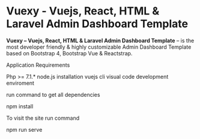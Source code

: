 # Vuexy - Vuejs, React, HTML & Laravel Admin Dashboard Template

**Vuexy – Vuejs, React, HTML & Laravel Admin Dashboard Template** – is the most developer friendly & highly customizable Admin Dashboard Template based on Bootstrap 4, Bootstrap Vue & Reactstrap.

Application Requirements

Php >= 7.1.*
node.js installation
vuejs cli
visual code development enviroment

run command to get all dependencies

npm install

To visit the site run command

npm run serve